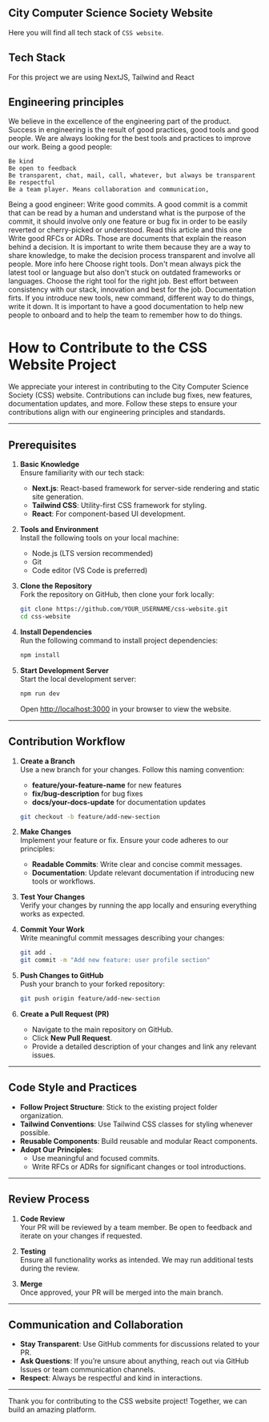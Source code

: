 ## City Computer Science Society Website 
Here you will find all tech stack of `CSS website`.

## Tech Stack 
For this project we are using NextJS, Tailwind and React

## Engineering principles

We believe in the excellence of the engineering part of the product. Success in engineering is the result of good practices, good tools and good people. We are always looking for the best tools and practices to improve our work.
Being a good people:

    Be kind
    Be open to feedback
    Be transparent, chat, mail, call, whatever, but always be transparent
    Be respectful
    Be a team player. Means collaboration and communication,

Being a good engineer:
 Write good commits. A good commit is a commit that can be read by a human and understand what is the purpose of the commit, it should involve only one feature or bug fix in order to be easily reverted or cherry-picked or understood. Read this article and this one
Write good RFCs or ADRs. Those are documents that explain the reason behind a decision. It is important to write them because they are a way to share knowledge, to make the decision process transparent and involve all people. More info here
Choose right tools. Don't mean always pick the latest tool or language but also don't stuck on outdated frameworks or languages. Choose the right tool for the right job. Best effort between consistency with our stack, innovation and best for the job.
Documentation firts. If you introduce new tools, new command, different way to do things, write it down. It is important to have a good documentation to help new people to onboard and to help the team to remember how to do things.

# How to Contribute to the CSS Website Project

We appreciate your interest in contributing to the City Computer Science Society (CSS) website. Contributions can include bug fixes, new features, documentation updates, and more. Follow these steps to ensure your contributions align with our engineering principles and standards.

---

## Prerequisites

1. **Basic Knowledge**  
   Ensure familiarity with our tech stack:
   - **Next.js**: React-based framework for server-side rendering and static site generation.
   - **Tailwind CSS**: Utility-first CSS framework for styling.
   - **React**: For component-based UI development.

2. **Tools and Environment**  
   Install the following tools on your local machine:
   - Node.js (LTS version recommended)
   - Git
   - Code editor (VS Code is preferred)

3. **Clone the Repository**  
   Fork the repository on GitHub, then clone your fork locally:
   ```bash
   git clone https://github.com/YOUR_USERNAME/css-website.git
   cd css-website
   ```

4. **Install Dependencies**  
   Run the following command to install project dependencies:
   ```bash
   npm install
   ```

5. **Start Development Server**  
   Start the local development server:
   ```bash
   npm run dev
   ```
   Open [http://localhost:3000](http://localhost:3000) in your browser to view the website.

---

## Contribution Workflow

1. **Create a Branch**  
   Use a new branch for your changes. Follow this naming convention:
   - **feature/your-feature-name** for new features
   - **fix/bug-description** for bug fixes
   - **docs/your-docs-update** for documentation updates
   ```bash
   git checkout -b feature/add-new-section
   ```

2. **Make Changes**  
   Implement your feature or fix. Ensure your code adheres to our principles:
   - **Readable Commits**: Write clear and concise commit messages.
   - **Documentation**: Update relevant documentation if introducing new tools or workflows.

3. **Test Your Changes**  
   Verify your changes by running the app locally and ensuring everything works as expected.

4. **Commit Your Work**  
   Write meaningful commit messages describing your changes:
   ```bash
   git add .
   git commit -m "Add new feature: user profile section"
   ```

5. **Push Changes to GitHub**  
   Push your branch to your forked repository:
   ```bash
   git push origin feature/add-new-section
   ```

6. **Create a Pull Request (PR)**  
   - Navigate to the main repository on GitHub.
   - Click **New Pull Request**.
   - Provide a detailed description of your changes and link any relevant issues.

---

## Code Style and Practices

- **Follow Project Structure**: Stick to the existing project folder organization.
- **Tailwind Conventions**: Use Tailwind CSS classes for styling whenever possible.
- **Reusable Components**: Build reusable and modular React components.
- **Adopt Our Principles**:
  - Use meaningful and focused commits.
  - Write RFCs or ADRs for significant changes or tool introductions.

---

## Review Process

1. **Code Review**  
   Your PR will be reviewed by a team member. Be open to feedback and iterate on your changes if requested.

2. **Testing**  
   Ensure all functionality works as intended. We may run additional tests during the review.

3. **Merge**  
   Once approved, your PR will be merged into the main branch.

---

## Communication and Collaboration

- **Stay Transparent**: Use GitHub comments for discussions related to your PR.
- **Ask Questions**: If you’re unsure about anything, reach out via GitHub Issues or team communication channels.
- **Respect**: Always be respectful and kind in interactions.

---

Thank you for contributing to the CSS website project! Together, we can build an amazing platform.

